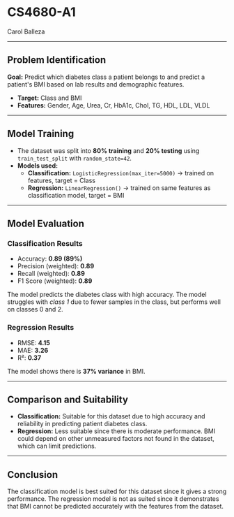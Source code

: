 # CS4680-A1  
Carol Balleza  

---

## Problem Identification  
**Goal:** Predict which diabetes class a patient belongs to and predict a patient's BMI based on lab results and demographic features.  

- **Target:** Class and BMI  
- **Features:** Gender, Age, Urea, Cr, HbA1c, Chol, TG, HDL, LDL, VLDL  

---

## Model Training  
- The dataset was split into **80% training** and **20% testing** using `train_test_split` with `random_state=42`.  
- **Models used:**  
  - **Classification:** `LogisticRegression(max_iter=5000)` → trained on features, target = Class  
  - **Regression:** `LinearRegression()` → trained on same features as classification model, target = BMI  

---

## Model Evaluation  

### Classification Results  
- Accuracy: **0.89 (89%)**  
- Precision (weighted): **0.89**  
- Recall (weighted): **0.89**  
- F1 Score (weighted): **0.89**  

The model predicts the diabetes class with high accuracy. The model struggles with *class 1* due to fewer samples in the class, but performs well on classes 0 and 2.  

### Regression Results  
- RMSE: **4.15**  
- MAE: **3.26**  
- R²: **0.37**  

The model shows there is **37% variance** in BMI.  

---

## Comparison and Suitability  

- **Classification:** Suitable for this dataset due to high accuracy and reliability in predicting patient diabetes class.  
- **Regression:** Less suitable since there is moderate performance. BMI could depend on other unmeasured factors not found in the dataset, which can limit predictions.  

---

## Conclusion  
The classification model is best suited for this dataset since it gives a strong performance. The regression model is not as suited since it demonstrates that BMI cannot be predicted accurately with the features from the dataset.  
